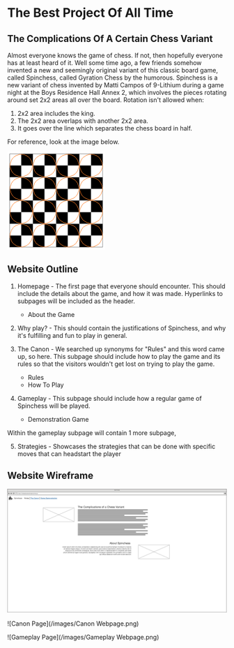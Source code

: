 # The Best Project Of All Time
## The Complications Of A Certain Chess Variant

Almost everyone knows the game of chess. If not, then hopefully everyone has at least heard of it. Well some time ago, a few friends somehow invented a new and seemingly original variant of this classic board game, called Spinchess, called Gyration Chess by the humorous. Spinchess is a new variant of chess invented by Matti Campos of 9-Lithium during a game night at the Boys Residence Hall Annex 2, which involves the pieces rotating around set 2x2 areas all over the board. Rotation isn't allowed when:
1. 2x2 area includes the king.
2. The 2x2 area overlaps with another 2x2 area.
3. It goes over the line which separates the chess board in half.

For reference, look at the image below.

![ChessBoard](/images/gyrate.png)

## Website Outline

1. Homepage - The first page that everyone should encounter. This should include the details about the game, and how it was made. Hyperlinks to subpages will be included as the header.
   - About the Game 

2. Why play? - This should contain the justifications of Spinchess, and why it's fulfilling and fun to play in general.
 
3. The Canon - We searched up synonyms for "Rules" and this word came up, so here. This subpage should include how to play the game and its rules so that the visitors wouldn't get lost on trying to play the game.
   - Rules
   - How To Play

4. Gameplay - This subpage should include how a regular game of Spinchess will be played.
   - Demonstration Game
  
Within the gameplay subpage will contain 1 more subpage, 

5. Strategies - Showcases the strategies that can be done with specific moves that can headstart the player

## Website Wireframe

![Homepage](/images/Homepage.png)


![Canon Page](/images/Canon Webpage.png)


![Gameplay Page](/images/Gameplay Webpage.png)
